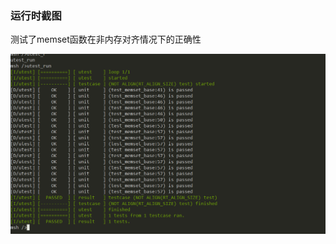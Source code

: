 ### 运行时截图

测试了memset函数在非内存对齐情况下的正确性

![image-20221102182353892](README.assets/image-20221102182353892.png)

